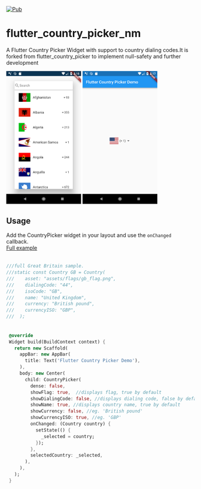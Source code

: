 [![Pub](https://img.shields.io/badge/Pub-0.0.1-orange.svg?style=flat-square)](https://pub.dartlang.org/packages/flutter_country_picker_nm)

# flutter_country_picker_nm
A Flutter Country Picker Widget with support to country dialing codes.It is forked from flutter_country_picker to implement null-safety and further development

<img src="https://github.com/wekex35/flutter_country_picker_nm/blob/master/example/img/1.png?raw=true" width="200"/>  
<img src="https://github.com/wekex35/flutter_country_picker_nm/blob/master/example/img/2.png?raw=true" width="200"/>

## Usage

Add the CountryPicker widget in your layout and use the `onChanged` callback.  
[Full example](https://github.com/wekex35/flutter_country_picker_nm/tree/master/example)

 ```dart
 
///full Great Britain sample.
///static const Country GB = Country(
///    asset: "assets/flags/gb_flag.png",
///    dialingCode: "44",
///    isoCode: "GB",
///    name: "United Kingdom",
///    currency: "British pound",
///    currencyISO: "GBP",
///  );


  @override
  Widget build(BuildContext context) {
    return new Scaffold(
      appBar: new AppBar(
        title: Text('Flutter Country Picker Demo'),
      ),
      body: new Center(
        child: CountryPicker(
          dense: false,
          showFlag: true,  //displays flag, true by default
          showDialingCode: false, //displays dialing code, false by default
          showName: true, //displays country name, true by default
          showCurrency: false, //eg. 'British pound'
          showCurrencyISO: true, //eg. 'GBP'
          onChanged: (Country country) {
            setState(() {
              _selected = country;
            });
          },
          selectedCountry: _selected,
        ),
      ),
    );
  }

 ```
